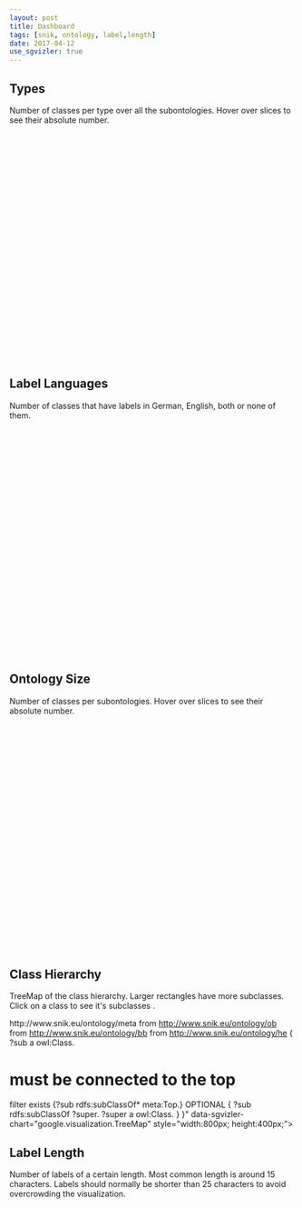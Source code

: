 ```yaml
---
layout: post
title: Dashboard
tags: [snik, ontology, label,length]
date: 2017-04-12
use_sgvizler: true
---
```


## Types
Number of classes per type over all the subontologies. Hover over slices to see their absolute number.

<div id="subtops"
         data-sgvizler-query="
select replace(str(COALESCE(?subTop, 'none')),'http://www.snik.eu/ontology/meta/','meta:') count(?class)
from <http://www.snik.eu/ontology>
{
 ?class a owl:Class.
 OPTIONAL {?class meta:subTopClass ?subTop.}
}"
         data-sgvizler-chart="google.visualization.PieChart"
         style="width:100%; height:400px;">
</div>

## Label Languages
Number of classes that have labels in German, English, both or none of them.

<div id="subtops"
         data-sgvizler-query="
select ?lang count(?class) as ?count
from <http://www.snik.eu/ontology>
{
 {
 select ('both' as ?lang) ?class
 {
  ?class a owl:Class; rdfs:label ?label1, ?label2.
  filter((lang(?label1)='en') AND (lang(?label2)='de'))
 }
 }
 UNION
 {
 select ('de' as ?lang) ?class
 {
  ?class a owl:Class; rdfs:label ?label.
  filter(lang(?label)='de').
  filter not exists
  {
   ?class a owl:Class; rdfs:label ?label2.
   filter(lang(?label2)='en').
  }
 }
 }
 UNION
 {
 select ('en' as ?lang) ?class
 {
  ?class a owl:Class; rdfs:label ?label.
  filter(lang(?label)='en').
  filter not exists
  {
   ?class a owl:Class; rdfs:label ?label2.
   filter(lang(?label2)='de').
  }
 }
 }
 UNION
 {
 select ('neither' as ?lang) ?class
 {
  ?class a owl:Class.
  filter not exists
  {
   ?class rdfs:label ?label.
   filter(lang(?label)='de').
  }
  filter not exists
  {
   ?class rdfs:label ?label.
   filter(lang(?label)='en').
  }
 }
 }
} order by asc(?lang)
"
         data-sgvizler-chart="google.visualization.PieChart"
         style="width:100%; height:400px;">
</div>

## Ontology Size
Number of classes per subontologies. Hover over slices to see their absolute number.

<div id="ontologies"
         data-sgvizler-query="
select replace(str(?ontology),'http://www.snik.eu/ontology/','') count(?x)
from <http://www.snik.eu/ontology>
{
 ?ontology ov:defines ?x.
}"
   data-sgvizler-chart="google.visualization.PieChart"
   style="width:100%; height:400px;">
</div>

## Class Hierarchy
TreeMap of the class hierarchy. Larger rectangles have more subclasses. Click on a class to see it's subclasses .
<div id="hierarchy"
       data-sgvizler-query="
select replace(str(?sub),'http://www.snik.eu/ontology/','') replace(str(sample(?super)),'http://www.snik.eu/ontology/','') count(?sub)

from <http://www.snik.eu/ontology/meta>
from <http://www.snik.eu/ontology/ob>
from <http://www.snik.eu/ontology/bb>
from <http://www.snik.eu/ontology/he>
{
  ?sub a owl:Class.
  # must be connected to the top
  filter exists {?sub rdfs:subClassOf* meta:Top.}
 OPTIONAL
 {
  ?sub rdfs:subClassOf ?super.
  ?super a owl:Class.
 }
}"
       data-sgvizler-chart="google.visualization.TreeMap"
       style="width:800px; height:400px;"></div>

## Label Length
Number of labels of a certain length. Most common length is around 15 characters. Labels should normally be shorter than 25 characters to avoid overcrowding the visualization.

<div id="labellength"
 data-sgvizler-query="
select strlen(?l) as ?label_length count(?l) as ?number_of_labels
from <http://www.snik.eu/ontology>
{
 ?class a owl:Class.
 ?class rdfs:label ?l.
} group by strlen(?l) order by asc(strlen(?l))"
         data-sgvizler-chart="google.visualization.AreaChart"
         style="width:100%; height:400px;">
</div>
